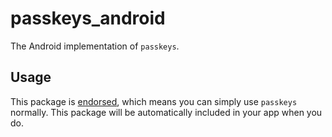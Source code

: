 # passkeys_android

The Android implementation of `passkeys`.

## Usage

This package is [endorsed][endorsed_link], which means you can simply use `passkeys`
normally. This package will be automatically included in your app when you do.

[endorsed_link]: https://flutter.dev/docs/development/packages-and-plugins/developing-packages#endorsed-federated-plugin
